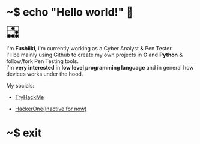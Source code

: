 # ~$ echo "Hello world!" 👋

<p><img alt="glider" title="glideremblem" src="Glider.svg.png" width="35" height="35" /></p>

I'm **Fushiiki**, i'm currently working as a Cyber Analyst & Pen Tester.</br>
I'll be mainly using Github to create my own projects in **C** and **Python** & follow/fork Pen Testing tools.</br>
I'm **very interested** in **low level programming language** and in general how devices works under the hood.</br>

My socials:

- <a href="https://tryhackme.com/p/Fushiiki" target="_blank">TryHackMe</a>

- <a href="https://hackerone.com/fushiiki/" target="_blank">HackerOne(Inactive for now)</a>

# ~$ exit